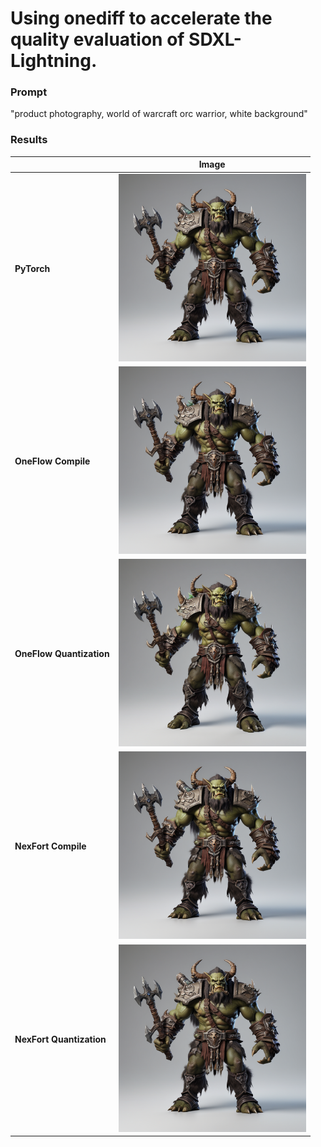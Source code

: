 # Using onediff to accelerate the quality evaluation of SDXL-Lightning.

### Prompt
"product photography, world of warcraft orc warrior, white background"

### Results
|               | Image |
|------------------------|-------|
| **PyTorch**            | <img src="./asset/sdxl_light.png" width="300px"> |
| **OneFlow Compile**    | <img src="./asset/sdxl_light_oneflow_compile.png" width="300px"> |
| **OneFlow Quantization**| <img src="./asset/sdxl_light_oneflow_quant.png" width="300px"> |
| **NexFort Compile**    | <img src="./asset/sdxl_light_nexfort_compile.png" width="300px"> |
| **NexFort Quantization**| <img src="./asset/sdxl_light_nexfort_quant.png" width="300px"> |
